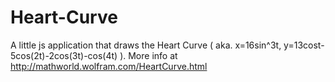 # Heart-Curve
A little js application that draws the Heart Curve ( aka. x=16sin^3t, y=13cost-5cos(2t)-2cos(3t)-cos(4t) ). More info at http://mathworld.wolfram.com/HeartCurve.html

